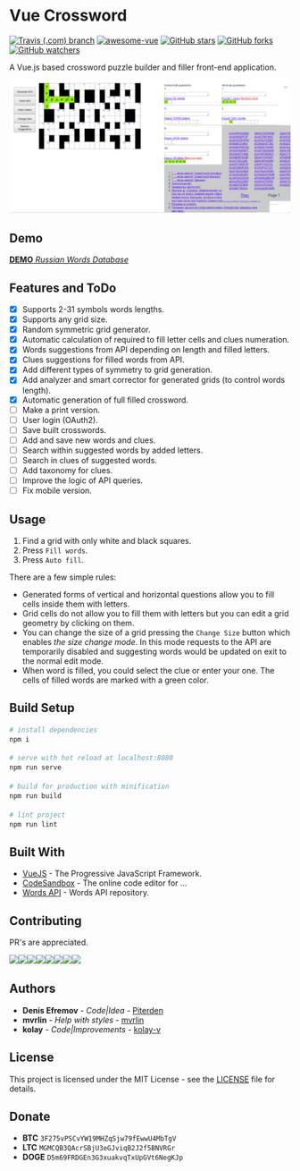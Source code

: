 # Vue Crossword

[![Travis (.com) branch](https://img.shields.io/travis/com/Piterden/vue-crossword/master.svg?style=for-the-badge&logo=travis-ci)](https://travis-ci.com/Piterden/vue-crossword) [![awesome-vue](https://img.shields.io/static/v1.svg?label=Vue.JS&message=AWESOME&logo=vue.js&style=for-the-badge&color=ff69b4)](//github.com/vuejs/awesome-vue) [![GitHub stars](https://img.shields.io/github/stars/Piterden/vue-crossword.svg?style=for-the-badge&logo=github)](https://github.com/Piterden/vue-crossword/stargazers) [![GitHub forks](https://img.shields.io/github/forks/Piterden/vue-crossword.svg?style=for-the-badge&logo=git)](https://github.com/Piterden/vue-crossword/network) [![GitHub watchers](https://img.shields.io/github/watchers/Piterden/vue-crossword.svg?logo=gitter&style=for-the-badge)](https://github.com/Piterden/vue-crossword/watchers)

A Vue.js based crossword puzzle builder and filler front-end application.

![1547090130650](https://raw.githubusercontent.com/Piterden/vue-crossword/master/preview01.png)

## Demo

[**DEMO** _Russian Words Database_](https://piterden.github.io/vue-crossword)

## Features and ToDo

- [x] Supports 2-31 symbols words lengths.
- [x] Supports any grid size.
- [x] Random symmetric grid generator.
- [x] Automatic calculation of required to fill letter cells and clues numeration.
- [x] Words suggestions from API depending on length and filled letters.
- [x] Clues suggestions for filled words from API.
- [x] Add different types of symmetry to grid generation.
- [x] Add analyzer and smart corrector for generated grids (to control words length).
- [X] Automatic generation of full filled crossword.
- [ ] Make a print version.
- [ ] User login (OAuth2).
- [ ] Save built crosswords.
- [ ] Add and save new words and clues.
- [ ] Search within suggested words by added letters.
- [ ] Search in clues of suggested words.
- [ ] Add taxonomy for clues.
- [ ] Improve the logic of API queries.
- [ ] Fix mobile version.

## Usage

1. Find a grid with only white and black squares.
2. Press `Fill words`.
3. Press `Auto fill`.

There are a few simple rules:

- Generated forms of vertical and horizontal questions allow you to fill cells inside them with letters.
- Grid cells do not allow you to fill them with letters but you can edit a grid geometry by clicking on them.
- You can change the size of a grid pressing the `Change Size` button which enables *the size change mode*. In this mode requests to the API are temporarily disabled and suggesting words would be updated on exit to the normal edit mode.
- When word is filled, you could select the clue or enter your one. The cells of filled words are marked with a green color.

## Build Setup

```bash
# install dependencies
npm i

# serve with hot reload at localhost:8080
npm run serve

# build for production with minification
npm run build

# lint project
npm run lint
```

## Built With

- [VueJS](https://vuejs.org/) - The Progressive JavaScript Framework.
- [CodeSandbox](https://codesandbox.io) - The online code editor for ...
- [Words API](https://github.com/Piterden/crosswords-module) - Words API repository.

## Contributing

PR's are appreciated.

[![](https://sourcerer.io/fame/Piterden/Piterden/vue-crossword/images/0)](https://sourcerer.io/fame/Piterden/Piterden/vue-crossword/links/0)[![](https://sourcerer.io/fame/Piterden/Piterden/vue-crossword/images/1)](https://sourcerer.io/fame/Piterden/Piterden/vue-crossword/links/1)[![](https://sourcerer.io/fame/Piterden/Piterden/vue-crossword/images/2)](https://sourcerer.io/fame/Piterden/Piterden/vue-crossword/links/2)[![](https://sourcerer.io/fame/Piterden/Piterden/vue-crossword/images/3)](https://sourcerer.io/fame/Piterden/Piterden/vue-crossword/links/3)[![](https://sourcerer.io/fame/Piterden/Piterden/vue-crossword/images/4)](https://sourcerer.io/fame/Piterden/Piterden/vue-crossword/links/4)[![](https://sourcerer.io/fame/Piterden/Piterden/vue-crossword/images/5)](https://sourcerer.io/fame/Piterden/Piterden/vue-crossword/links/5)[![](https://sourcerer.io/fame/Piterden/Piterden/vue-crossword/images/6)](https://sourcerer.io/fame/Piterden/Piterden/vue-crossword/links/6)[![](https://sourcerer.io/fame/Piterden/Piterden/vue-crossword/images/7)](https://sourcerer.io/fame/Piterden/Piterden/vue-crossword/links/7)

## Authors

- **Denis Efremov** - *Code|Idea* - [Piterden](https://github.com/Piterden)
- **mvrlin** - *Help with styles* - [mvrlin](https://github.com/mvrlin)
- **kolay** - *Code|Improvements* - [kolay-v](https://github.com/kolay-v)

## License

This project is licensed under the MIT License - see the [LICENSE](https://github.com/Piterden/vue-crossword/blob/master/LICENSE) file for details.

## Donate

- **BTC** `3F275vPSCvYW19MHZqSjw79fEwwU4MbTgV`
- **LTC** `MGMCQB3QAcrSBjU3eGJviqB2J2f5BNVRGr`
- **DOGE** `D5m69FRDGEn3G3xuakvqTxUpGVt6NegKJp`
